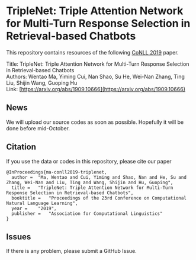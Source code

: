 # TripleNet: Triple Attention Network for Multi-Turn Response Selection in Retrieval-based Chatbots 
This repository contains resources of the following [CoNLL 2019](https://www.conll.org) paper.  

Title: TripleNet: Triple Attention Network for Multi-Turn Response Selection in Retrieval-based Chatbots   
Authors: Wentao Ma, Yiming Cui, Nan Shao, Su He, Wei-Nan Zhang, Ting Liu, Shijin Wang, Guoping Hu   
Link: [https://arxiv.org/abs/1909.10666](https://arxiv.org/abs/1909.10666)

## News
We will upload our source codes as soon as possible.
Hopefully it will be done before mid-October.

## Citation
If you use the data or codes in this repository, please cite our paper
```
@InProceedings{ma-conll2019-triplenet,
  author = 	"Ma, Wentao and Cui, Yiming and Shao, Nan and He, Su and Zhang, Wei-Nan and Liu, Ting and Wang, Shijin and Hu, Guoping",
  title = 	"TripleNet: Triple Attention Network for Multi-Turn Response Selection in Retrieval-based Chatbots",
  booktitle = 	"Proceedings of the 23rd Conference on Computational Natural Language Learning",
  year = 	"2019",
  publisher = 	"Association for Computational Linguistics"
}

```

## Issues
If there is any problem, please submit a GitHub Issue.

